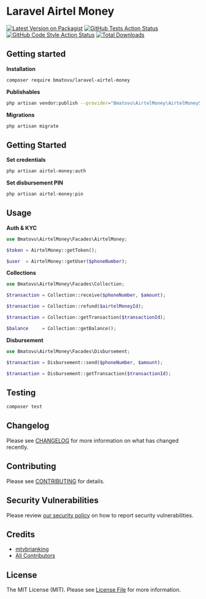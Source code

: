 # Laravel Airtel Money

[![Latest Version on Packagist](https://img.shields.io/packagist/v/bmatovu/laravel-airtel-money.svg?style=flat-square)](https://packagist.org/packages/bmatovu/laravel-airtel-money)
[![GitHub Tests Action Status](https://img.shields.io/github/actions/workflow/status/bmatovu/laravel-airtel-money/run-tests.yml?branch=main&label=tests&style=flat-square)](https://github.com/bmatovu/laravel-airtel-money/actions?query=workflow%3Arun-tests+branch%3Amain)
[![GitHub Code Style Action Status](https://img.shields.io/github/actions/workflow/status/bmatovu/laravel-airtel-money/fix-php-code-style-issues.yml?branch=main&label=code%20style&style=flat-square)](https://github.com/bmatovu/laravel-airtel-money/actions?query=workflow%3A"Fix+PHP+code+style+issues"+branch%3Amain)
[![Total Downloads](https://img.shields.io/packagist/dt/bmatovu/laravel-airtel-money.svg?style=flat-square)](https://packagist.org/packages/bmatovu/laravel-airtel-money)

## Getting started

**Installation**

```bash
composer require bmatovu/laravel-airtel-money
```

**Publishables**

```bash
php artisan vendor:publish --provider="Bmatovu\AirtelMoney\AirtelMoneyServiceProvider"
```

**Migrations**

```bash
php artisan migrate
```

## Getting Started

**Set credentials**

```bash
php artisan airtel-money:auth
```

**Set disbursement PIN**

```bash
php artisan airtel-money:pin
```

## Usage

**Auth & KYC**

```php
use Bmatovu\AirtelMoney\Facades\AirtelMoney;

$token = AirtelMoney::getToken();

$user  = AirtelMoney::getUser($phoneNumber);
```

**Collections**

```php
use Bmatovu\AirtelMoney\Facades\Collection;

$transaction = Collection::receive($phoneNumber, $amount);

$transaction = Collection::refund($airtelMoneyId);

$transaction = Collection::getTransaction($transactionId);

$balance     = Collection::getBalance();
```

**Disbursement**

```php
use Bmatovu\AirtelMoney\Facades\Disbursement;

$transaction = Disbursement::send($phoneNumber, $amount);

$transaction = Disbursement::getTransaction($transactionId);
```

## Testing

```bash
composer test
```

## Changelog

Please see [CHANGELOG](CHANGELOG.md) for more information on what has changed recently.

## Contributing

Please see [CONTRIBUTING](CONTRIBUTING.md) for details.

## Security Vulnerabilities

Please review [our security policy](../../security/policy) on how to report security vulnerabilities.

## Credits

- [mtvbrianking](https://github.com/mtvbrianking)
- [All Contributors](../../contributors)

## License

The MIT License (MIT). Please see [License File](LICENSE.md) for more information.
